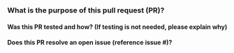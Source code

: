<!--- Remove sections that do not apply -->
### What is the purpose of this pull request (PR)?

#### Was this PR tested and how? (If testing is not needed, please explain why)

#### Does this PR resolve an open issue (reference issue #)?
